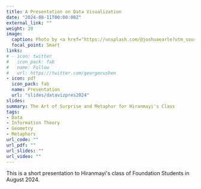 ```yaml
---
title: A Presentation on Data Visualization
date: "2024-08-11T00:00:00Z"
external_link: ""
weight: 20
image:
  caption: Photo by <a href="https://unsplash.com/@joshuaearle?utm_source=unsplash&utm_medium=referral&utm_content=creditCopyText">Joshua Earle</a> on <a href="https://unsplash.com/s/photos/journey?utm_source=unsplash&utm_medium=referral&utm_content=creditCopyText">Unsplash</a>
  focal_point: Smart
links:
# - icon: twitter
#   icon_pack: fab
#   name: Follow
#   url: https://twitter.com/georgecushen
- icon: pdf
  icon_pack: fab
  name: Presentation
  url: "slides/datavizpres2024"
slides: 
summary: The Art of Surprise and Metaphor for Hiranmayi's Class
tags:
- Data
- Information Theory
- Geometry
- Metaphors
url_code: ""
url_pdf: ""
url_slides: ""
url_video: ""
---
```


This is a short presentation to Hiranmayi's class of Foundation Students in August 2024.


